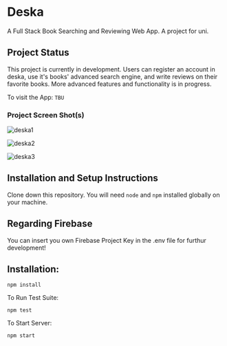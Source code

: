 # Deska
A Full Stack Book Searching and Reviewing Web App. A project for uni.

## Project Status
This project is currently in development. Users can register an account in deska, use it's books' advanced search engine, and write reviews on their favorite books. More advanced features and functionality is in progress.

To visit the App:
`TBU`  

### Project Screen Shot(s)
![deska1](https://user-images.githubusercontent.com/56490771/211189947-8c2ad5ea-daa1-42cf-b820-f40327bc9e47.PNG)

![deska2](https://user-images.githubusercontent.com/56490771/211190118-669e924f-c35c-4fbc-bbc2-210c05f497bf.PNG)

![deska3](https://user-images.githubusercontent.com/56490771/211190119-6442811b-7cbd-428d-8451-02f69db61492.PNG)

## Installation and Setup Instructions
Clone down this repository. You will need `node` and `npm` installed globally on your machine.

## Regarding Firebase
You can insert you own Firebase Project Key in the .env file for furthur development!

## Installation:

`npm install`  

To Run Test Suite:  

`npm test`  

To Start Server:

`npm start`  

